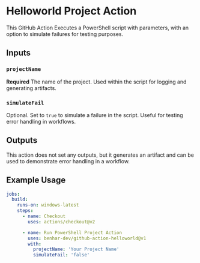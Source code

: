 # Helloworld Project Action

This GitHub Action Executes a PowerShell script with parameters, with an option to simulate failures for testing purposes.

## Inputs

### `projectName`

**Required** The name of the project. Used within the script for logging and generating artifacts.

### `simulateFail`

Optional. Set to `true` to simulate a failure in the script. Useful for testing error handling in workflows.

## Outputs

This action does not set any outputs, but it generates an artifact and can be used to demonstrate error handling in a workflow.

## Example Usage

```yaml
jobs:
  build:
    runs-on: windows-latest
    steps:
      - name: Checkout
        uses: actions/checkout@v2

      - name: Run PowerShell Project Action
        uses: benhar-dev/github-action-helloworld@v1
        with:
          projectName: 'Your Project Name'
          simulateFail: 'false'
